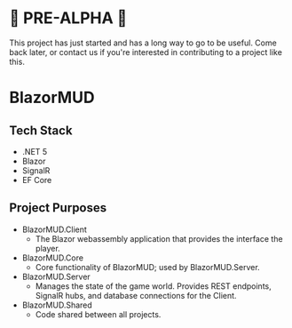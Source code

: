 # :construction: PRE-ALPHA :construction:

This project has just started and has a long way to go to be useful. Come back later, or contact us if you're interested in contributing to a project like this.

# BlazorMUD

## Tech Stack

- .NET 5
- Blazor
- SignalR
- EF Core

## Project Purposes

- BlazorMUD.Client
  - The Blazor webassembly application that provides the interface the player.
- BlazorMUD.Core
  - Core functionality of BlazorMUD; used by BlazorMUD.Server.
- BlazorMUD.Server
  - Manages the state of the game world. Provides REST endpoints, SignalR hubs, and database connections for the Client.
- BlazorMUD.Shared
  - Code shared between all projects.
